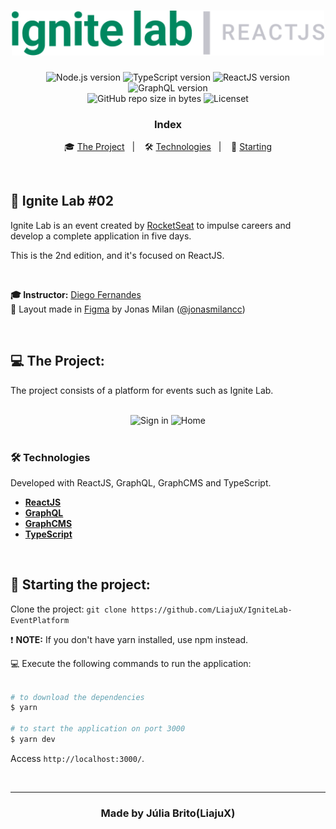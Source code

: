 <h1 align="center">
  <img src="https://github.com/LiajuX/IgniteLab-EventPlatform/blob/master/src/assets/logo-readme.svg" alt="IgniteLab | React.js" width="500px">
</h1>

<p align="center">
  <img alt="Node.js version" src="https://img.shields.io/badge/Node.js-v14.18.0-689f63?style=flat&logoColor=689f63&logo=node.js">
  
  <img alt="TypeScript version" src="https://img.shields.io/badge/TypeScript-v4.6.3-007acc?style=flat&logoColor=007acc&logo=typescript">
  
  <img alt="ReactJS version" src="https://img.shields.io/badge/React.js-v18.0.0-60dafb?style=flat&logoColor=60dafb&logo=react">

  <img alt="GraphQL version" src="https://img.shields.io/badge/GraphQL-v16.5.0-E10098?style=flat&logo=graphql&logoColor=white">
 
  <br>
  
  <img alt="GitHub repo size in bytes" src="https://img.shields.io/github/repo-size/LiajuX/IgniteLab-EventPlatform?color=green">
    
  <img alt="Licenset" src="https://img.shields.io/github/license/Liajux/IgniteLab-EventPlatform">
</p>

<h3 align="center">
  Index
</h3>

<p align="center">
  🎓 <a href="#%EF%B8%8F-the-project">The Project</a>&nbsp;&nbsp;&nbsp;|&nbsp;&nbsp;&nbsp;
  🛠 <a href="#-technologies">Technologies</a>&nbsp;&nbsp;&nbsp;|&nbsp;&nbsp;&nbsp;
  🏁 <a href="#-starting-the-project">Starting</a>
</p>

<br>

## 🚀 Ignite Lab #02 
Ignite Lab is an event created by [RocketSeat](https://rocketseat.com.br/) to impulse careers and develop a complete application in five days.

This is the 2nd edition, and it's focused on ReactJS.


<br>

**🎓  Instructor:** [Diego Fernandes](https://www.linkedin.com/in/diego-schell-fernandes/)<br>
🎨  Layout made in [Figma](https://www.figma.com/) by Jonas Milan ([@jonasmilancc](https://www.instagram.com/jonasmilancc/))<br>

<br> 

## 💻 The Project:

The project consists of a platform for events such as Ignite Lab.

<br>

<div align="center">
  <img src="https://user-images.githubusercontent.com/53796370/180347511-e31fc703-2635-4f0e-bad3-ff6c082bc0fc.png" alt="Sign in">

  <img src="https://user-images.githubusercontent.com/53796370/180347503-6d947be2-e3de-4b73-81ac-62d4a74daf77.png" alt="Home">
</div>

<br>

### 🛠 Technologies
Developed with ReactJS, GraphQL, GraphCMS and TypeScript.

- **[ReactJS](https://reactjs.org/)**
- **[GraphQL](https://graphql.org/)**
- **[GraphCMS](https://app.graphcms.com/)**
- **[TypeScript](https://www.typescriptlang.org/)**

<br>

## 🏁 Starting the project:

Clone the project: `git clone https://github.com/LiajuX/IgniteLab-EventPlatform`

❗ **NOTE:** If you don't have yarn installed, use npm instead.

💻 Execute the following commands to run the application:

````zsh

# to download the dependencies
$ yarn

# to start the application on port 3000
$ yarn dev

````
Access `http://localhost:3000/`.

<br>

---

<h3 align="center" >
  Made by Júlia Brito(LiajuX)
</h3>
